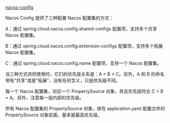 [nacos-config](http://www.iocoder.cn/Spring-Cloud-Alibaba/Nacos-Config/)


Nacos Config 提供了三种配置 Nacos 配置集的方式：

A：通过 spring.cloud.nacos.config.shared-configs 配置项，支持多个共享 Nacos 配置集。

B：通过 spring.cloud.nacos.config.extension-configs 配置项，支持多个拓展 Nacos 配置集。

C：通过 spring.cloud.nacos.config.name 配置项，支持一个 Nacos 配置集。

当三种方式共同使用时，它们的优先级关系是：A < B < C。另外，A 和 B 的命名带有“共享”或是“拓展”，没有任何含义，只是优先级不同。

每一个 Nacos 配置集，对应一个 PropertySource 对象，并且优先级符合 C > B > A。另外，注意每一组内部的优先级。

所有 Nacos 配置集的 PropertySource 对象，排在 application.yaml 配置文件的 PropertySource 对象前面，基本是最高优先级。




